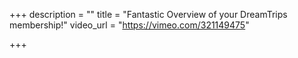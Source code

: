 +++
description = ""
title = "Fantastic Overview of your DreamTrips membership!"
video_url = "https://vimeo.com/321149475"

+++
